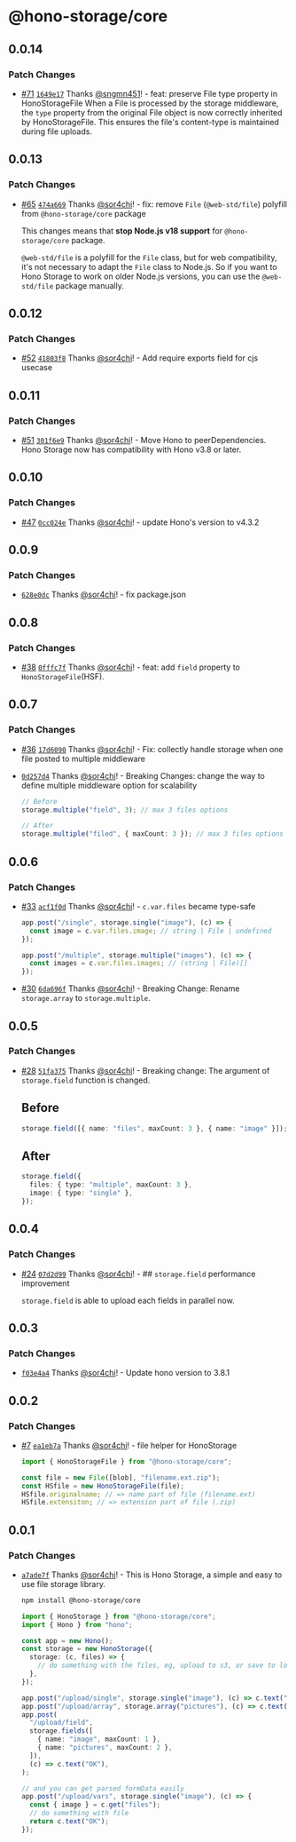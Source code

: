 # @hono-storage/core

## 0.0.14

### Patch Changes

- [#71](https://github.com/sor4chi/hono-storage/pull/71) [`1649e17`](https://github.com/sor4chi/hono-storage/commit/1649e172335fd7780f04412f72769ab7d991a790) Thanks [@sngmn451](https://github.com/sngmn451)! - feat: preserve File type property in HonoStorageFile
  When a File is processed by the storage middleware, the `type` property from the original File object is now correctly inherited by HonoStorageFile. This ensures the file's content-type is maintained during file uploads.

## 0.0.13

### Patch Changes

- [#65](https://github.com/sor4chi/hono-storage/pull/65) [`474a669`](https://github.com/sor4chi/hono-storage/commit/474a669a8f43156aafa58173390504d355ff1b7f) Thanks [@sor4chi](https://github.com/sor4chi)! - fix: remove `File` (`@web-std/file`) polyfill from `@hono-storage/core` package

  This changes means that **stop Node.js v18 support** for `@hono-storage/core` package.

  `@web-std/file` is a polyfill for the `File` class, but for web compatibility, it's not necessary to adapt the `File` class to Node.js.
  So if you want to Hono Storage to work on older Node.js versions, you can use the `@web-std/file` package manually.

## 0.0.12

### Patch Changes

- [#52](https://github.com/sor4chi/hono-storage/pull/52) [`41803f8`](https://github.com/sor4chi/hono-storage/commit/41803f8dbb3ec30ff03720e510e01563b7153b5b) Thanks [@sor4chi](https://github.com/sor4chi)! - Add require exports field for cjs usecase

## 0.0.11

### Patch Changes

- [#51](https://github.com/sor4chi/hono-storage/pull/51) [`301f6e9`](https://github.com/sor4chi/hono-storage/commit/301f6e9b2e6762b350fc0b3c1316e109fc843917) Thanks [@sor4chi](https://github.com/sor4chi)! - Move Hono to peerDependencies. Hono Storage now has compatibility with Hono v3.8 or later.

## 0.0.10

### Patch Changes

- [#47](https://github.com/sor4chi/hono-storage/pull/47) [`0cc024e`](https://github.com/sor4chi/hono-storage/commit/0cc024eb7dc065bb648f34c52174b0b1baa8d044) Thanks [@sor4chi](https://github.com/sor4chi)! - update Hono's version to v4.3.2

## 0.0.9

### Patch Changes

- [`628e0dc`](https://github.com/sor4chi/hono-storage/commit/628e0dcd6b48953db1d212e317c1d470499780e3) Thanks [@sor4chi](https://github.com/sor4chi)! - fix package.json

## 0.0.8

### Patch Changes

- [#38](https://github.com/sor4chi/hono-storage/pull/38) [`0fffc7f`](https://github.com/sor4chi/hono-storage/commit/0fffc7f76152df882b15398014ca8aa331a6ff12) Thanks [@sor4chi](https://github.com/sor4chi)! - feat: add `field` property to `HonoStorageFile`(HSF).

## 0.0.7

### Patch Changes

- [#36](https://github.com/sor4chi/hono-storage/pull/36) [`17d6090`](https://github.com/sor4chi/hono-storage/commit/17d609093ade861c93eaac5418ca0a7debb7bebb) Thanks [@sor4chi](https://github.com/sor4chi)! - Fix: collectly handle storage when one file posted to multiple middleware

- [`0d257d4`](https://github.com/sor4chi/hono-storage/commit/0d257d42f158bc4485e907d601a6541d0f25a923) Thanks [@sor4chi](https://github.com/sor4chi)! - Breaking Changes: change the way to define multiple middleware option for scalability

  ```ts
  // Before
  storage.multiple("field", 3); // max 3 files options

  // After
  storage.multiple("filed", { maxCount: 3 }); // max 3 files options
  ```

## 0.0.6

### Patch Changes

- [#33](https://github.com/sor4chi/hono-storage/pull/33) [`acf1f0d`](https://github.com/sor4chi/hono-storage/commit/acf1f0de6d1c88224182ead9aff3578c5c8842d4) Thanks [@sor4chi](https://github.com/sor4chi)! - `c.var.files` became type-safe

  ```ts
  app.post("/single", storage.single("image"), (c) => {
    const image = c.var.files.image; // string | File | undefined
  });

  app.post("/multiple", storage.multiple("images"), (c) => {
    const images = c.var.files.images; // (string | File)[]
  });
  ```

- [#30](https://github.com/sor4chi/hono-storage/pull/30) [`6da696f`](https://github.com/sor4chi/hono-storage/commit/6da696f952a6bfeac95725bd077deebba9da8591) Thanks [@sor4chi](https://github.com/sor4chi)! - Breaking Change: Rename `storage.array` to `storage.multiple`.

## 0.0.5

### Patch Changes

- [#28](https://github.com/sor4chi/hono-storage/pull/28) [`51fa375`](https://github.com/sor4chi/hono-storage/commit/51fa3752a49ddb7403edb57b0f1a1feaf154978b) Thanks [@sor4chi](https://github.com/sor4chi)! - Breaking change: The argument of `storage.field` function is changed.

  ## Before

  ```ts
  storage.field([{ name: "files", maxCount: 3 }, { name: "image" }]);
  ```

  ## After

  ```ts
  storage.field({
    files: { type: "multiple", maxCount: 3 },
    image: { type: "single" },
  });
  ```

## 0.0.4

### Patch Changes

- [#24](https://github.com/sor4chi/hono-storage/pull/24) [`07d2d99`](https://github.com/sor4chi/hono-storage/commit/07d2d99cdf20a1694cc03c965da773754ad6fa61) Thanks [@sor4chi](https://github.com/sor4chi)! - ## `storage.field` performance improvement

  `storage.field` is able to upload each fields in parallel now.

## 0.0.3

### Patch Changes

- [`f03e4a4`](https://github.com/sor4chi/hono-storage/commit/f03e4a41d705fa8883cef1dce85784825ea05eae) Thanks [@sor4chi](https://github.com/sor4chi)! - Update hono version to 3.8.1

## 0.0.2

### Patch Changes

- [#7](https://github.com/sor4chi/hono-storage/pull/7) [`ea1eb7a`](https://github.com/sor4chi/hono-storage/commit/ea1eb7a533b8ba3d08acc80f92b8153a9048bfc9) Thanks [@sor4chi](https://github.com/sor4chi)! - file helper for HonoStorage

  ```ts
  import { HonoStorageFile } from "@hono-storage/core";

  const file = new File([blob], "filename.ext.zip");
  const HSfile = new HonoStorageFile(file);
  HSfile.originalname; // => name part of file (filename.ext)
  HSfile.extensiton; // => extension part of file (.zip)
  ```

## 0.0.1

### Patch Changes

- [`a7ade7f`](https://github.com/sor4chi/hono-storage/commit/a7ade7f3bb67cbf3b70efbdf91e9260043413f16) Thanks [@sor4chi](https://github.com/sor4chi)! - This is Hono Storage, a simple and easy to use file storage library.

  ```bash
  npm install @hono-storage/core
  ```

  ```ts
  import { HonoStorage } from "@hono-storage/core";
  import { Hono } from "hono";

  const app = new Hono();
  const storage = new HonoStorage({
    storage: (c, files) => {
      // do something with the files, eg, upload to s3, or save to local, etc.
    },
  });

  app.post("/upload/single", storage.single("image"), (c) => c.text("OK"));
  app.post("/upload/array", storage.array("pictures"), (c) => c.text("OK"));
  app.post(
    "/upload/field",
    storage.fields([
      { name: "image", maxCount: 1 },
      { name: "pictures", maxCount: 2 },
    ]),
    (c) => c.text("OK"),
  );

  // and you can get parsed formData easily
  app.post("/upload/vars", storage.single("image"), (c) => {
    const { image } = c.get("files");
    // do something with file
    return c.text("OK");
  });
  ```
